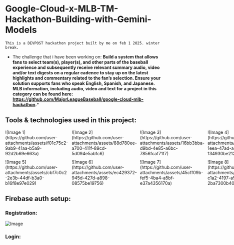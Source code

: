 # Google-Cloud-x-MLB-TM-Hackathon-Building-with-Gemini-Models
``This is a DEVPOST hackathon project built by me on feb 1 2025. winter break.``

- The challenge that i have been working on: **Build a system that allows fans to select team(s), player(s), and other parts of the baseball experience and subsequently receive relevant summary audio, video and/or text digests on a regular cadence to stay up on the latest highlights and commentary related to the fan’s selection. Ensure your solution supports fans who speak English, Spanish, and Japanese. MLB information, including audio, video and text for a project in this category can be found here: https://github.com/MajorLeagueBaseball/google-cloud-mlb-hackathon.***

## Tools & technologies used in this project:

<div style="display: grid; grid-template-columns: repeat(4, 1fr); grid-gap: 10px;">
  <div>![Image 1](https://github.com/user-attachments/assets/f01c75c2-9ab9-41aa-b5a9-92d2b69e663a)</div>
  <div>![Image 2](https://github.com/user-attachments/assets/88d780ee-a700-411f-89cd-5d094e5ab1c6)</div>
  <div>![Image 3](https://github.com/user-attachments/assets/16bb3bba-d9bd-4e85-a6bc-7856fcaf71f7)</div>
  <div>![Image 4](https://github.com/user-attachments/assets/fe657d92-1eea-47ad-ace5-134930be212a)</div>
  <div>![Image 5](https://github.com/user-attachments/assets/cbf7c0c2-2e3b-44df-b3a0-b16f8e97e029)</div>
  <div>![Image 6](https://github.com/user-attachments/assets/ec429372-945d-427d-a898-08575be19756)</div>
  <div>![Image 7](https://github.com/user-attachments/assets/45cff09b-fef5-4ba4-a5bf-e37a4356170a)</div>
  <div>![Image 8](https://github.com/user-attachments/assets/e08b6e85-c1a2-4197-a58b-2ba7300b4084)</div>
</div>

## Firebase auth setup:
### Registration:

![Image](https://github.com/user-attachments/assets/203ce778-8ab4-4de5-9bf8-3d2ca16a1b6d)

### Login: 

